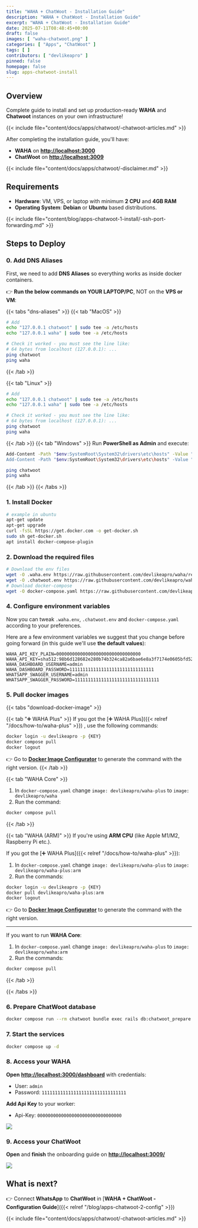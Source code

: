 ```yaml
---
title: "WAHA + ChatWoot - Installation Guide"
description: "WAHA + ChatWoot - Installation Guide"
excerpt: "WAHA + ChatWoot - Installation Guide"
date: 2025-07-11T08:48:45+00:00
draft: false
images: [ "waha-chatwoot.png" ]
categories: [ "Apps", "ChatWoot" ]
tags: [ ]
contributors: [ "devlikeapro" ]
pinned: false
homepage: false
slug: apps-chatwoot-install
---
```


## Overview
Complete guide to install and set up production-ready **WAHA** and **Chatwoot** instances on your own infrastructure!

{{< include file="content/docs/apps/chatwoot/-chatwoot-articles.md" >}}

After completing the installation guide, you'll have:
- **WAHA** on [**http://localhost:3000**](http://localhost:3000)
- **ChatWoot** on [**http://localhost:3009**](http://localhost:3009)

{{< include file="content/docs/apps/chatwoot/-disclaimer.md" >}}

## Requirements
- **Hardware**: VM, VPS, or laptop with minimum **2 CPU** and **4GB RAM**
- **Operating System**: **Debian** or **Ubuntu** based distributions.

{{< include file="content/blog/apps-chatwoot-1-install/-ssh-port-forwarding.md" >}}

## Steps to Deploy
### 0. Add DNS Aliases
First, we need to add **DNS Aliases** so everything works as inside docker containers.

👉 **Run the below commands on YOUR LAPTOP/PC**, NOT on the **VPS or VM**:

{{< tabs "dns-aliases" >}}
{{< tab "MacOS" >}}
```bash { title="Add DNS Aliases (MacOS)" }
# Add
echo "127.0.0.1 chatwoot" | sudo tee -a /etc/hosts
echo "127.0.0.1 waha" | sudo tee -a /etc/hosts

# Check it worked - you must see the line like:
# 64 bytes from localhost (127.0.0.1): ...
ping chatwoot
ping waha
```
{{< /tab >}}

{{< tab "Linux" >}}
```bash { title="Add DNS Aliases (Linux)" }
# Add
echo "127.0.0.1 chatwoot" | sudo tee -a /etc/hosts
echo "127.0.0.1 waha" | sudo tee -a /etc/hosts

# Check it worked - you must see the line like:
# 64 bytes from localhost (127.0.0.1): ...
ping chatwoot
ping waha
```
{{< /tab >}}
{{< tab "Windows" >}}
Run **PowerShell as Admin** and execute:
```bash { title="Add DNS Aliases (Windows, PowerShell as Admin)" }
Add-Content -Path "$env:SystemRoot\System32\drivers\etc\hosts" -Value "`n127.0.0.1 chatwoot"
Add-Content -Path "$env:SystemRoot\System32\drivers\etc\hosts" -Value "`n127.0.0.1 waha"

ping chatwoot
ping waha
```
{{< /tab >}}
{{< /tabs >}}

### 1. Install Docker
```bash { title="Install Docker" }
# example in ubuntu
apt-get update
apt-get upgrade
curl -fsSL https://get.docker.com -o get-docker.sh
sudo sh get-docker.sh
apt install docker-compose-plugin
```

### 2. Download the required files
```bash { title="Download files" }
# Download the env files
wget -O .waha.env https://raw.githubusercontent.com/devlikeapro/waha/refs/heads/core/docker-compose/chatwoot/.waha.env
wget -O .chatwoot.env https://raw.githubusercontent.com/devlikeapro/waha/refs/heads/core/docker-compose/chatwoot/.chatwoot.env
# Download docker-compose
wget -O docker-compose.yaml https://raw.githubusercontent.com/devlikeapro/waha/refs/heads/core/docker-compose/chatwoot/docker-compose.yaml
```

### 4. Configure environment variables
Now you can tweak `.waha.env`, `.chatwoot.env` and `docker-compose.yaml`  according to your preferences.

Here are a few environment variables we suggest that you change before going forward (in this guide we'll use **the default values**):
```env { title=".waha.env" }
WAHA_API_KEY_PLAIN=00000000000000000000000000000000
WAHA_API_KEY=sha512:98b6d128682e280b74b324ca82a6bae6e8a3f7174e0605bfd52eb9948fad8984854ec08f7652f32055c4a9f12b69add4850481d9503a7f2225501671d6124648
WAHA_DASHBOARD_USERNAME=admin
WAHA_DASHBOARD_PASSWORD=11111111111111111111111111111111
WHATSAPP_SWAGGER_USERNAME=admin
WHATSAPP_SWAGGER_PASSWORD=11111111111111111111111111111111
```

### 5. Pull docker images
{{< tabs "download-docker-image" >}}

{{< tab "➕ WAHA Plus" >}}
If you got the
[➕ WAHA Plus]({{< relref "/docs/how-to/waha-plus" >}})
, use the following commands:

```bash { title="Pull Docker Images: WAHA Plus" }
docker login -u devlikeapro -p {KEY}
docker compose pull
docker logout
```

👉 Go to
[**Docker Image Configurator**](https://portal.devlike.pro/docker-image)
to generate the command with the right version.
{{< /tab >}}

{{< tab "WAHA Core" >}}
1. In `docker-compose.yaml` change `image: devlikeapro/waha-plus` to `image: devlikeapro/waha`
2. Run the command:
```bash { title="Pull Docker Images: WAHA Core" }
docker compose pull
```

{{< /tab >}}

{{< tab "WAHA (ARM)" >}}
If you're using **ARM CPU** (like Apple M1/M2, Raspberry Pi etc.).

If you got the
[➕ WAHA Plus]({{< relref "/docs/how-to/waha-plus" >}}):
1. In `docker-compose.yaml` change `image: devlikeapro/waha-plus` to `image: devlikeapro/waha-plus:arm`
2. Run the commands:

```bash { title="Pull Docker Images: WAHA Plus (ARM)" }
docker login -u devlikeapro -p {KEY}
docker pull devlikeapro/waha-plus:arm
docker logout
```

👉 Go to
[**Docker Image Configurator**](https://portal.devlike.pro/docker-image)
to generate the command with the right version.

---

If you want to run **WAHA Core**:
1. In `docker-compose.yaml` change `image: devlikeapro/waha-plus` to `image: devlikeapro/waha:arm`
2. Run the commands:
```bash { title="Pull Docker Images: WAHA Core (ARM)" }
docker compose pull
```
{{< /tab >}}

{{< /tabs >}}

### 6. Prepare ChatWoot database
```bash { title="Prepare ChatWoot Database" }
docker compose run --rm chatwoot bundle exec rails db:chatwoot_prepare
```

### 7. Start the services
```bash { title="Start Services" }
docker compose up -d
```

### 8. Access your WAHA
**Open** [**http://localhost:3000/dashboard**](http://localhost:3000/dashboard) with credentials:
- User: `admin`
- Password: `11111111111111111111111111111111`

**Add Api Key** to your worker:
- Api-Key: `00000000000000000000000000000000`

![](waha-dashboard-key.png)


### 9. Access your ChatWoot
**Open** and **finish** the onboarding guide on [**http://localhost:3009/**](http://localhost:3009/)

![](chatwoot-onboarding.png)


## What is next?

👉 Connect **WhatsApp** to **ChatWoot** in
[**WAHA + ChatWoot - Configuration Guide**]({{< relref "/blog/apps-chatwoot-2-config" >}})

{{< include file="content/docs/apps/chatwoot/-chatwoot-articles.md" >}}

